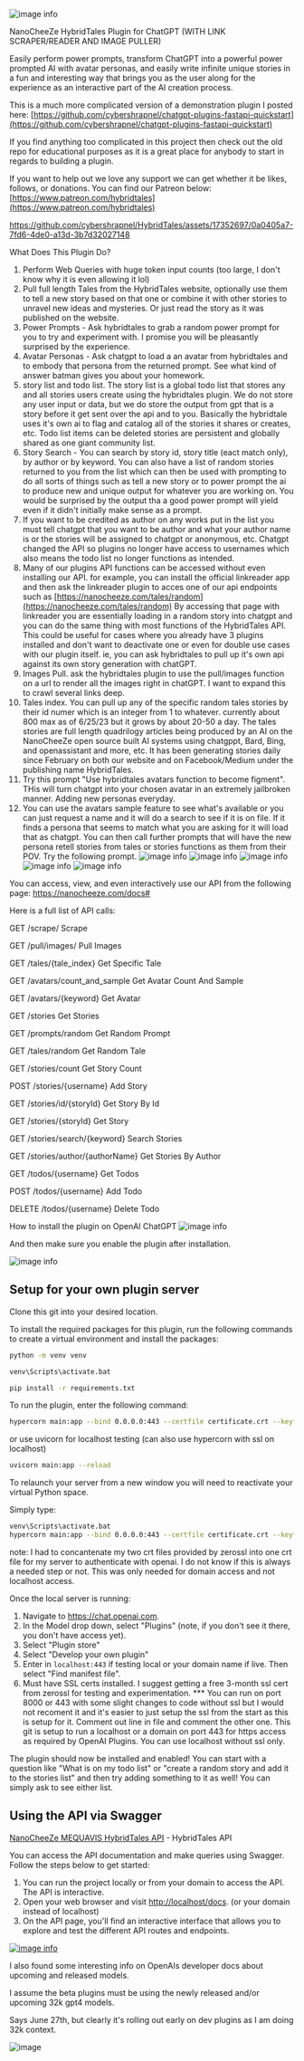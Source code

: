 ![image info](./logo.png)

NanoCheeZe HybridTales Plugin for ChatGPT (WITH LINK SCRAPER/READER AND IMAGE PULLER)

Easily perform power prompts, transform ChatGPT into a powerful power prompted AI with avatar personas, and easily write infinite unique stories in a fun and interesting way that brings you as the user along for the experience as an interactive part of the AI creation process.

This is a much more complicated version of a demonstration plugin I posted here:
[https://github.com/cybershrapnel/chatgpt-plugins-fastapi-quickstart](https://github.com/cybershrapnel/chatgpt-plugins-fastapi-quickstart)

If you find anything too complicated in this project then check out the old repo for educational purposes as it is a great place for anybody to start in regards to building a plugin.

If you want to help out we love any support we can get whether it be likes, follows, or donations. You can find our Patreon below:
[https://www.patreon.com/hybridtales](https://www.patreon.com/hybridtales)

https://github.com/cybershrapnel/HybridTales/assets/17352697/0a0405a7-7fd6-4de0-a13d-3b7d32027148



What Does This Plugin Do?
1. Perform Web Queries with huge token input counts (too large, I don't know why it is even allowing it lol)
2. Pull full length Tales from the HybridTales website, optionally use them to tell a new story based on that one or combine it with other stories to unravel new ideas and mysteries. Or just read the story as it was published on the website.
3. Power Prompts - Ask hybridtales to grab a random power prompt for you to try and experiment with. I promise you will be pleasantly surprised by the experience.
4. Avatar Personas - Ask chatgpt to load a an avatar from hybridtales and to embody that persona from the returned prompt. See what kind of answer batman gives you about your homework.
5. story list and todo list. The story list is a global todo list that stores any and all stories users create using the hybridtales plugin. We do not store any user input or data, but we do store the output from gpt that is a story before it get sent over the api and to you. Basically the hybridtale uses it's own ai to flag and catalog all of the stories it shares or creates, etc. Todo list items can be deleted stories are persistent and globally shared as one giant community list.
6. Story Search - You can search by story id, story title (eact match only), by author or by keyword. You can also have a list of random stories returned to you from the list which can then be used with prompting to do all sorts of things such as tell a new story or to power prompt the ai to produce new and unique output for whatever you are working on. You would be surprised by the output tha a good power prompt will yield even if it didn't initially make sense as a prompt.
7. If you want to be credited as author on any works put in the list you must tell chatgpt that you want to be author and what your author name is or the stories will be assigned to chatgpt or anonymous, etc. Chatgpt changed the API so plugins no longer have access to usernames which also means the todo list no longer functions as intended.
8. Many of our plugins API functions can be accessed without even installing our API. for example, you can install the official linkreader app and then ask the linkreader plugin to acces one of our api endpoints such as [https://nanocheeze.com/tales/random](https://nanocheeze.com/tales/random)
By accessing that page with linkreader you are essentially loading in a random story into chatgpt and you can do the same thing with most functions of the HybridTales API. This could be useful for cases where you already have 3 plugins installed and don't want to deactivate one or even for double use cases with our plugin itself. ie, you can ask hybridtales to pull up it's own api against its own story generation with chatGPT.
9. Images Pull. ask the hybridtales plugin to use the pull/images function on a url to render all the images right in chatGPT. I want to expand this to crawl several links deep.
10. Tales index. You can pull up any of the specific random tales stories by their id numer which is an integer from 1 to whatever. currently about 800 max as of 6/25/23 but it grows by about 20-50 a day. The tales stories are full length quadrilogy articles being produced by an AI on the NanoCheeZe open source built AI systems using chatgppt, Bard, Bing, and openassistant and more, etc. It has been generating stories daily since February on both our website and on Facebook/Medium under the publishing name HybridTales.
11. Try this prompt "Use hybridtales avatars function to become figment". THis will turn chatgpt into your chosen avatar in an extremely jailbroken manner. Adding new personas everyday.
12. You can use the avatars sample feature to see what's available or you can just request a name and it will do a search to see if it is on file. If it finds a persona that seems to match what you are asking for it will load that as chatgpt. You can then call further prompts that will have the new persona retell stories from tales or stories functions as them from their POV. Try the following prompt.
![image info](https://steemitimages.com/640x0/https://cdn.steemitimages.com/DQmVrgx884BuaqpCSUm33V7WJQ15SdF7uaP25XmdUntaNkt/image.png)
![image info](https://steemitimages.com/640x0/https://cdn.steemitimages.com/DQmRY8NHdZaDfrug4eQmKTSmHayYySEXHiWefEUr3Tj8WnE/image.png)
![image info](https://steemitimages.com/640x0/https://cdn.steemitimages.com/DQmW6zAa1cUNBR8gwVPiNqXfHNcXfCRPnJbyppKBfJtSfeD/image.png)
![image info](https://steemitimages.com/640x0/https://cdn.steemitimages.com/DQmQmWoKHQwq6PZ2wcvdiqjF8KEQg3TAi6oxvsdekzzbm1B/image.png)
![image info](https://steemitimages.com/1280x0/https://cdn.steemitimages.com/DQmaibbG2yR8at3E5Ld8nHwHHwXj4x9STLWAJqkzvgzWctC/image.png)

You can access, view, and even interactively use our API from the following page:
[https://nanocheeze.com/docs#
](https://nanocheeze.com/docs#)

Here is a full list of API calls:

GET /scrape/
Scrape

GET /pull/images/
Pull Images

GET /tales/{tale_index}
Get Specific Tale

GET /avatars/count_and_sample
Get Avatar Count And Sample

GET /avatars/{keyword}
Get Avatar

GET /stories
Get Stories

GET /prompts/random
Get Random Prompt

GET /tales/random
Get Random Tale

GET /stories/count
Get Story Count

POST /stories/{username}
Add Story

GET /stories/id/{storyId}
Get Story By Id

GET /stories/{storyId}
Get Story

GET /stories/search/{keyword}
Search Stories

GET /stories/author/{authorName}
Get Stories By Author

GET /todos/{username}
Get Todos

POST /todos/{username}
Add Todo

DELETE /todos/{username}
Delete Todo


How to install the plugin on OpenAI ChatGPT
![image info](https://steemitimages.com/p/C3TZR1g81UNaPs7vzNXHueW5ZM76DSHWEY7onmfLxcK2iNuUcdr1dVtynRCFB2KSzbefvezcfrSCrWFWnt5grMqDkHvN2TYc2Dz1ZN255PxgAPnCgM6CiSr)

And then make sure you enable the plugin after installation.

![image info](https://steemitimages.com/p/C3TZR1g81UNaPs7vzNXHueW5ZM76DSHWEY7onmfLxcK2iNz8wLEhRSHzHYZmVHYTxmizYrYJ5e4iZ5fLVmAw6SMUDwu2DD4TkWV2NcK7KpzrCcBhTyGidGS?format=match&mode=fit&width=500)

## Setup for your own plugin server

Clone this git into your desired location.

To install the required packages for this plugin, run the following commands to create a virtual environment and install the packages:

```bash
python -m venv venv
```
```bash
venv\Scripts\activate.bat
```
```bash
pip install -r requirements.txt
```

To run the plugin, enter the following command:
```bash
hypercorn main:app --bind 0.0.0.0:443 --certfile certificate.crt --keyfile private.key --log-level debug
```

or use uvicorn for localhost testing (can also use hypercorn with ssl on localhost)

```bash
uvicorn main:app --reload
```

To relaunch your server from a new window you will need to reactivate your virtual Python space.

Simply type:
```bash
venv\Scripts\activate.bat
hypercorn main:app --bind 0.0.0.0:443 --certfile certificate.crt --keyfile private.key --log-level debug
```
note: I had to concantenate my two crt files provided by zerossl into one crt file for my server to authenticate with openai. I do not know if this is always a needed step or not. This was only needed for domain access and not localhost access.


Once the local server is running:

1. Navigate to https://chat.openai.com. 
2. In the Model drop down, select "Plugins" (note, if you don't see it there, you don't have access yet).
3. Select "Plugin store"
4. Select "Develop your own plugin"
5. Enter in `localhost:443` if testing local or your domain name if live. Then select "Find manifest file".
6. Must have SSL certs installed. I suggest getting a free 3-month ssl cert from zerossl for testing and experimentation.
*** You can run on port 8000 or 443 with some slight changes to code without ssl but I would not recoment it and it's easier to just setup the ssl from the start as this is setup for it. Comment out line in file and comment the other one. This git is setup to run a localhost or a domain on port 443 for https access as required by OpenAI Plugins. You can use localhost without ssl only.

The plugin should now be installed and enabled! You can start with a question like "What is on my todo list" or "create a random story and add it to the stories list" and then try adding something to it as well! You can simply ask to see either list.

## Using the API via Swagger
[NanoCheeZe MEQUAVIS HybridTales API](https://nanocheeze.com/docs) - HybridTales API

You can access the API documentation and make queries using Swagger. Follow the steps below to get started:

1. You can run the project locally or from your domain to access the API. The API is interactive.
2. Open your web browser and visit [http://localhost/docs](http://localhost/docs). (or your domain instead of localhost)
3. On the API page, you'll find an interactive interface that allows you to explore and test the different API routes and endpoints.

[![image info](./swagger.png)](https://nanocheeze.com/docs)

I also found some interesting info on OpenAIs developer docs about upcoming and released models. 

I assume the beta plugins must be using the newly released and/or upcoming 32k gpt4 models.

Says June 27th, but clearly it's rolling out early on dev plugins as I am doing 32k context.

![image](https://github.com/cybershrapnel/HybridTales/assets/17352697/8d5c4929-6252-458d-85e8-eab8dcdb2f81)


